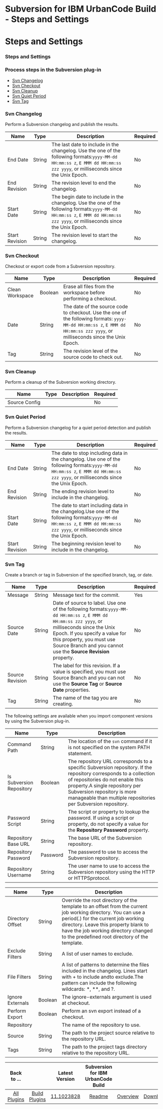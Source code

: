 
Subversion for IBM UrbanCode Build - Steps and Settings
=======================================================

# Steps and Settings


### Steps and Settings




### Process steps in the Subversion plug-in

* [Svn Changelog](#svn_changelog)
* [Svn Checkout](#svn_checkout)
* [Svn Cleanup](#svn_cleanup)
* [Svn Quiet Period](#svn_quiet_period)
* [Svn Tag](#svn_tag)


### Svn Changelog

Perform a Subversion changelog and publish the results.


| Name | Type | Description | Required |
| --- | --- | --- | --- |
| End Date | String | The last date to include in the changelog. Use the one of the following formats:`yyyy-MM-dd HH:mm:ss z`, `E MMM dd HH:mm:ss zzz yyyy`, or milliseconds since the Unix Epoch. | No |
| End Revision | String | The revision level to end the changelog. | No |
| Start Date | String | The begin date to include in the changelog. Use the one of the following formats:`yyyy-MM-dd HH:mm:ss z`, `E MMM dd HH:mm:ss zzz yyyy`, or milliseconds since the Unix Epoch. | No |
| Start Revision | String | The revision level to start the changelog. | No |

### Svn Checkout

Checkout or export code from a Subversion repository.


| Name | Type | Description | Required |
| --- | --- | --- | --- |
| Clean Workspace | Boolean | Erase all files from the workspace before performing a checkout. | No |
| Date | String | The date of the source code to checkout. Use the one of the following formats: `yyyy-MM-dd HH:mm:ss z`, `E MMM dd HH:mm:ss zzz yyyy`, or milliseconds since the Unix Epoch. | No |
| Tag | String | The revision level of the source code to check out. | No |

### Svn Cleanup

Perform a cleanup of the Subversion working directory.



| Name | Type | Description | Required |
| --- | --- | --- | --- |
| Source Config |  |  | No |

### Svn Quiet Period

Perform a Subversion changelog for a quiet period detection and publish the results.



| Name | Type | Description | Required |
| --- | --- | --- | --- |
| End Date | String | The date to stop including data in the changelog. Use one of the following formats:`yyyy-MM-dd HH:mm:ss z`, `E MMM dd HH:mm:ss zzz yyyy`, or milliseconds since the Unix Epoch. | No |
| End Revision | String | The ending revision level to include in the changelog. | No |
| Start Date | String | The date to start including data in the changelog.Use one of the following formats:`yyyy-MM-dd HH:mm:ss z`, `E MMM dd HH:mm:ss zzz yyyy`, or milliseconds since the Unix Epoch. | No |
| Start Revision | String | The beginning revision level to include in the changelog. | No |

### Svn Tag

Create a branch or tag in Subversion of the specified branch, tag, or date.



| Name | Type | Description | Required |
| --- | --- | --- | --- |
| Message | String | Message text for the commit. | Yes |
| Source Date | String | Date of source to label. Use one of the following formats:`yyyy-MM-dd HH:mm:ss z`, `E MMM dd HH:mm:ss zzz yyyy`, or milliseconds since the Unix Epoch. If you specify a value for this property, you must use Source Branch and you cannot use the **Source Revision** property. | No |
| Source Revision | String | The label for this revision. If a value is specified, you must use Source Branch and you can not use the **Source Tag** or **Source Date** properties. | No |
| Tag | String | The name of the tag you are creating. | No |


The following settings are available when you import component versions by using the Subversion plug-in.


| Name | Type | Description |
| --- | --- | --- |
| Command Path | String | The location of the `svn` command if it is not specified on the system PATH statement. |
| Is Subversion Repository | Boolean | The repository URL corresponds to a specific Subversion repository. If the repository corresponds to a collection of repositories do not enable this property.A single repository per Subversion repository is more manageable than multiple repositories per Subversion repository. |
| Password Script | String | The script or property to lookup the password. If using a script or property, do not specify a value for the **Repository Password** property. |
| Repository Base URL | String | The base URL of the Subversion repository. |
| Repository Password | Password | The password to use to access the Subversion repository. |
| Repository Username | String | The user name to use to access the Subversion repository using the HTTP or HTTPSprotocol. |



| Name | Type | Description |
| --- | --- | --- |
| Directory Offset | String | Override the root directory of the template to an offset from the current job working directory. You can use a period(.) for the current job working directory. Leave this property blank to have the job working directory changed to the predefined root directory of the template. |
| Exclude Filters | String | A list of user names to exclude. |
| File Filters | String | A list of patterns to determine the files included in the changelog. Lines start with + to include andto exclude.The pattern can include the following wildcards: \*, \*\*, and ?. |
| Ignore Externals | Boolean | The ignore-externals argument is used at checkout. |
| Perform Export | Boolean | Perform an svn export instead of a checkout. |
| Repository |  | The name of the repository to use. |
| Source | String | The path to the project source relative to the repository URL. |
| Tags | String | The path to the project tags directory relative to the repository URL. |



|Back to ...||Latest Version|Subversion for IBM UrbanCode Build |||
| :---: | :---: | :---: | :---: | :---: | :---: |
|[All Plugins](../../index.md)|[Build Plugins](../README.md)|[11.1023828](https://raw.githubusercontent.com/UrbanCode/IBM-UCB-PLUGINS/main/files/Subversion/Subversion-11.1023828.zip)|[Readme](README.md)|[Overview](overview.md)|[Downloads](downloads.md)|
